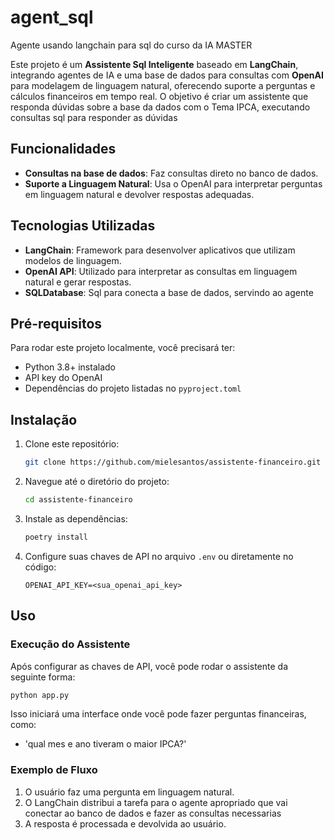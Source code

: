 
# agent_sql
 Agente usando langchain para sql do curso da IA MASTER


Este projeto é um **Assistente Sql Inteligente** baseado em **LangChain**, integrando agentes de IA e uma base de dados para consultas com **OpenAI** para modelagem de linguagem natural, oferecendo suporte a perguntas e cálculos financeiros em tempo real. O objetivo é criar um assistente que responda dúvidas sobre a base da dados com o Tema IPCA, executando consultas sql para responder as dúvidas
## Funcionalidades

- **Consultas na base de dados**: Faz consultas direto no banco de dados.
- **Suporte a Linguagem Natural**: Usa o OpenAI para interpretar perguntas em linguagem natural e devolver respostas adequadas.

## Tecnologias Utilizadas

- **LangChain**: Framework para desenvolver aplicativos que utilizam modelos de linguagem.
- **OpenAI API**: Utilizado para interpretar as consultas em linguagem natural e gerar respostas.
- **SQLDatabase**: Sql para conecta a base de dados, servindo ao agente

## Pré-requisitos

Para rodar este projeto localmente, você precisará ter:

- Python 3.8+ instalado
- API key do OpenAI
- Dependências do projeto listadas no `pyproject.toml`

## Instalação

1. Clone este repositório:
   ```bash
   git clone https://github.com/mielesantos/assistente-financeiro.git
   ```

2. Navegue até o diretório do projeto:
   ```bash
   cd assistente-financeiro
   ```

3. Instale as dependências:
   ```bash
   poetry install 
   ```

4. Configure suas chaves de API no arquivo `.env` ou diretamente no código:
   ```
   OPENAI_API_KEY=<sua_openai_api_key>
   ```

## Uso

### Execução do Assistente

Após configurar as chaves de API, você pode rodar o assistente da seguinte forma:

```bash
python app.py
```

Isso iniciará uma interface onde você pode fazer perguntas financeiras, como:

- 'qual mes e ano tiveram o maior IPCA?'

### Exemplo de Fluxo

1. O usuário faz uma pergunta em linguagem natural.
2. O LangChain distribui a tarefa para o agente apropriado que vai conectar ao banco de dados e fazer as consultas necessarias
4. A resposta é processada e devolvida ao usuário.

